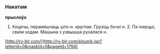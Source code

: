 ### Накатам
**прыслоўе**

1. Коцячы, перамяшчаць што-н. круглае. Грузіць бочкі н. 2. Па інерцыі, сваім ходам. Машына з узвышша рухалася н.

<a rel="author">[http://rv-blr.com/](http://rv-blr.com/slounik.jsp?letterId=0&maskId=0&pageId=1794)</a>
